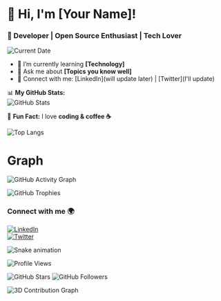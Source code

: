 # 👋 Hi, I'm [Your Name]!
### 🚀 Developer | Open Source Enthusiast | Tech Lover  

![Current Date](https://img.shields.io/badge/Date-Today's_Date-blue?style=for-the-badge)


- 🌱 I’m currently learning **[Technology]**  
- 💬 Ask me about **[Topics you know well]**  
- 🔗 Connect with me: [LinkedIn](will update later) | [Twitter](I'll update)  

📊 **My GitHub Stats:**  
![GitHub Stats](https://github-readme-stats.vercel.app/api?username=ritikkumar352&show_icons=true&theme=dark)

🚀 **Fun Fact:** I love **coding & coffee ☕**  

![Top Langs](https://github-readme-stats.vercel.app/api/top-langs/?username=ritikkumar352&layout=compact&theme=radical)

# Graph
![GitHub Activity Graph](https://github-readme-activity-graph.vercel.app/graph?username=ritikkumar352&theme=github-dark)

![GitHub Trophies](https://github-profile-trophy.vercel.app/?username=ritikkumar352&theme=darkhub&margin-w=15)

### Connect with me 🌍  
[![LinkedIn](https://img.shields.io/badge/-LinkedIn-blue?style=flat&logo=linkedin)](https://www.linkedin.com/in/ritikkumar352/)  
[![Twitter](https://img.shields.io/badge/-Twitter-blue?style=flat&logo=twitter)](https://twitter.com/yourhandle)


![Snake animation](https://github.com/ritikkumar352/ritikkumar352/blob/output/github-contribution-grid-snake.svg)

![Profile Views](https://komarev.com/ghpvc/?username=ritikkumar352&color=blue&style=flat-square)

![GitHub Stars](https://img.shields.io/github/stars/ritikkumar352?style=social)
![GitHub Followers](https://img.shields.io/github/followers/ritikkumar352?style=social)

![3D Contribution Graph](https://github.com/ritikkumar352/ritikkumar352/blob/main/profile-3d-contrib/profile-night-rainbow.svg)
